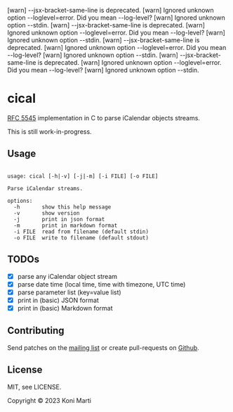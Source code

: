 [warn] --jsx-bracket-same-line is deprecated.
[warn] Ignored unknown option --loglevel=error. Did you mean --log-level?
[warn] Ignored unknown option --stdin.
[warn] --jsx-bracket-same-line is deprecated.
[warn] Ignored unknown option --loglevel=error. Did you mean --log-level?
[warn] Ignored unknown option --stdin.
[warn] --jsx-bracket-same-line is deprecated.
[warn] Ignored unknown option --loglevel=error. Did you mean --log-level?
[warn] Ignored unknown option --stdin.
[warn] --jsx-bracket-same-line is deprecated.
[warn] Ignored unknown option --loglevel=error. Did you mean --log-level?
[warn] Ignored unknown option --stdin.

# cical

[RFC 5545](https://www.rfc-editor.org/rfc/rfc5545.txt) implementation in C to
parse iCalendar objects streams.

This is still work-in-progress.

## Usage

```

usage: cical [-h|-v] [-j|-m] [-i FILE] [-o FILE]

Parse iCalendar streams.

options:
  -h       show this help message
  -v 	   show version
  -j 	   print in json format
  -m 	   print in markdown format
  -i FILE  read from filename (default stdin)
  -o FILE  write to filename (default stdout)
```

## TODOs

-   [x] parse any iCalendar object stream
-   [x] parse date time (local time, time with timezone, UTC time)
-   [x] parse parameter list (key=value list)
-   [x] print in (basic) JSON format
-   [x] print in (basic) Markdown format

## Contributing

Send patches on the [mailing list] or create pull-requests on [Github].

## License

MIT, see LICENSE.

Copyright © 2023 Koni Marti

[mailing list]: https://lists.sr.ht/~konimarti/public-inbox
[Github]: http://github.com/konimarti/cical
